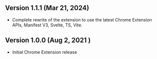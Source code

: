 ## Version 1.1.1 (Mar 21, 2024)

- Complete rewrite of the extension to use the latest Chrome Extension APIs, Manifest V3, Svelte, TS, Vite.

## Version 1.0.0 (Aug 2, 2021 )

- Initial Chrome Extension release

